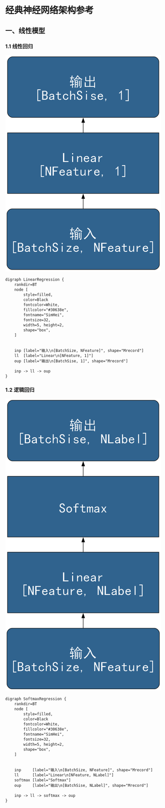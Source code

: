 # 经典神经网络架构参考

## 一、线性模型

### 1.1 线性回归

![](img/1_1_linear_regression.dot.png)

```
digraph LinearRegression {
	rankdir=BT
    node [
		style=filled, 
		color=Black
		fontcolor=White, 
		fillcolor="#30638e", 
		fontname="SimHei",
		fontsize=32,
		width=5, height=2,
		shape="box",
	]
	
	
	inp [label="输入\n[BatchSize, NFeature]", shape="Mrecord"]
	ll  [label="Linear\n[NFeature, 1]"]
	oup [label="输出\n[BatchSise, 1]", shape="Mrecord"]
	
	inp -> ll -> oup
}
```

### 1.2 逻辑回归

![](img/1_2_logistic_regression.dot.png)

```
digraph SoftmaxRegression {
	rankdir=BT
    node [
		style=filled, 
		color=Black
		fontcolor=White, 
		fillcolor="#30638e", 
		fontname="SimHei",
		fontsize=32,
		width=5, height=2,
		shape="box",
	]
	
	
	inp     [label="输入\n[BatchSize, NFeature]", shape="Mrecord"]
	ll      [label="Linear\n[NFeature, NLabel]"]
	softmax [label="Softmax"]
	oup     [label="输出\n[BatchSise, NLabel]", shape="Mrecord"]
	
	inp -> ll -> softmax -> oup
}
```